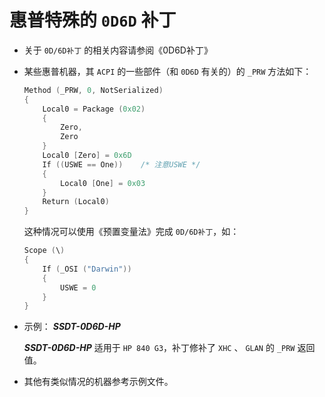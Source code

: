 # 惠普特殊的 `0D6D` 补丁

- 关于 `0D/6D补丁` 的相关内容请参阅《0D6D补丁》

- 某些惠普机器，其 `ACPI` 的一些部件（和 `0D6D` 有关的）的 `_PRW` 方法如下：

  ```swift
  Method (_PRW, 0, NotSerialized)
  {
      Local0 = Package (0x02)
      {
          Zero,
          Zero
      }
      Local0 [Zero] = 0x6D
      If ((USWE == One))    /* 注意USWE */
      {
          Local0 [One] = 0x03
      }
      Return (Local0)
  }
  ```

  这种情况可以使用《预置变量法》完成 `0D/6D补丁`，如：

  ```swift
  Scope (\)
  {
      If (_OSI ("Darwin"))
      {
          USWE = 0
      }
  }
  ```

- 示例： ***SSDT-0D6D-HP***

   ***SSDT-0D6D-HP*** 适用于 `HP 840 G3`，补丁修补了 `XHC` 、 `GLAN` 的 `_PRW` 返回值。

- 其他有类似情况的机器参考示例文件。
